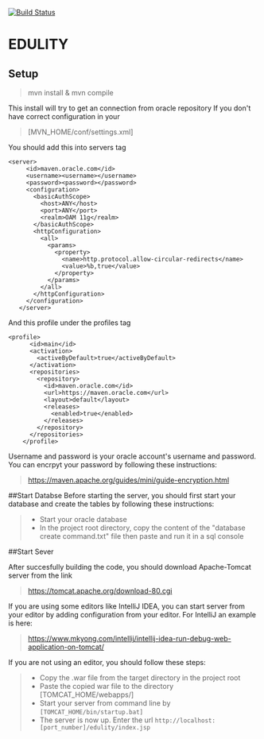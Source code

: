 [![Build Status](https://travis-ci.org/Bil372Project/372_071_Edulity.svg?branch=master)](https://travis-ci.org/Bil372Project/372_071_Edulity)
# EDULITY

## Setup
>mvn install & mvn compile

This install will try to get an connection from oracle repository
If you don't have correct configuration in your
>[MVN_HOME/conf/settings.xml]

You should add this into servers tag
```
<server>
     <id>maven.oracle.com</id>
     <username><username></username>
     <password><password></password>
     <configuration>
       <basicAuthScope>
         <host>ANY</host>
         <port>ANY</port>
         <realm>OAM 11g</realm>
       </basicAuthScope>
       <httpConfiguration>
         <all>
           <params>
             <property>
               <name>http.protocol.allow-circular-redirects</name>
               <value>%b,true</value>
             </property>
           </params>
         </all>
       </httpConfiguration>
     </configuration>
   </server>
```
And this profile under the profiles tag
```
<profile>
      <id>main</id>
      <activation>
        <activeByDefault>true</activeByDefault>
      </activation>
      <repositories>
        <repository>
          <id>maven.oracle.com</id>
          <url>https://maven.oracle.com</url>
          <layout>default</layout>
          <releases>
            <enabled>true</enabled>
          </releases>
        </repository>
      </repositories>
    </profile>
```
Username and password is your oracle account's username and password. You can encrpyt your password by following 
these instructions:

>https://maven.apache.org/guides/mini/guide-encryption.html

##Start Databse
Before starting the server, you should first start your database and create the tables by following these instructions:
>+ Start your oracle database
>+ In the project root directory, copy the content of the "database create command.txt" file then paste and run it in
 a sql console

##Start Sever

After succesfully building the code, you should download Apache-Tomcat server from the link
>https://tomcat.apache.org/download-80.cgi

If you are using some editors like IntelliJ IDEA, you can start server from your editor by adding configuration from 
your editor. For IntelliJ an example is here:
>https://www.mkyong.com/intellij/intellij-idea-run-debug-web-application-on-tomcat/

If you are not using an editor, you should follow these steps:
>+ Copy the .war file from the target directory in the project root
>+ Paste the copied war file to the directory [TOMCAT_HOME/webapps/]
>+ Start your server from command line by ```[TOMCAT_HOME/bin/startup.bat]```
>+ The server is now up. Enter the url ```http://localhost:[port_number]/edulity/index.jsp```
